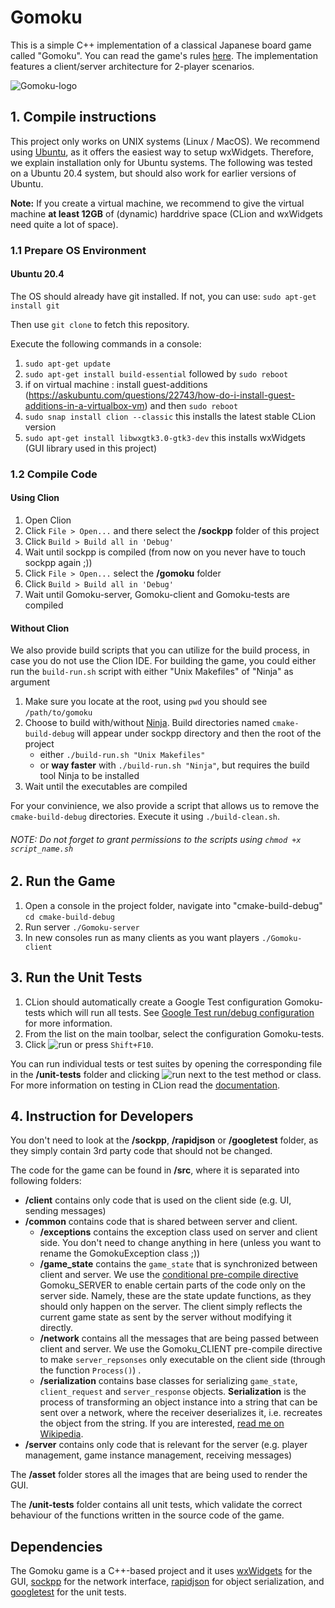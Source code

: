 # Gomoku

This is a simple C++ implementation of a classical Japanese board game called "Gomoku". You can read the game's rules [here](https://www.wikiwand.com/en/Gomoku). The implementation features a client/server architecture for 2-player scenarios.

![Gomoku-logo](./assets/Gomoku_logo.png?raw=true)

## 1. Compile instructions
This project only works on UNIX systems (Linux / MacOS). We recommend using [Ubuntu](https://ubuntu.com/#download), as it offers the easiest way to setup wxWidgets. Therefore, we explain installation only for Ubuntu systems. The following was tested on a Ubuntu 20.4 system, but should also work for earlier versions of Ubuntu.

**Note:** If you create a virtual machine, we recommend to give the virtual machine **at least 12GB** of (dynamic) harddrive space (CLion and wxWidgets need quite a lot of space).

### 1.1 Prepare OS Environment

#### Ubuntu 20.4
The OS should already have git installed. If not, you can use: 
`sudo apt-get install git`

Then use  `git clone` to fetch this repository.

Execute the following commands in a console:
1. `sudo apt-get update`
2. `sudo apt-get install build-essential` followed by `sudo reboot`
3. if on virtual machine : install guest-additions (https://askubuntu.com/questions/22743/how-do-i-install-guest-additions-in-a-virtualbox-vm) and then `sudo reboot`
4. `sudo snap install clion --classic` this installs the latest stable CLion version
5. `sudo apt-get install libwxgtk3.0-gtk3-dev` this installs wxWidgets (GUI library used in this project)


### 1.2 Compile Code

#### Using Clion
1. Open Clion
2. Click `File > Open...` and there select the **/sockpp** folder of this project
3. Click `Build > Build all in 'Debug'`
4. Wait until sockpp is compiled (from now on you never have to touch sockpp again ;))
5. Click `File > Open...` select the **/gomoku** folder
6. Click `Build > Build all in 'Debug'`
7. Wait until Gomoku-server, Gomoku-client and Gomoku-tests are compiled

<!-- TODO: change it into gomoku-server, gomoku-client, gomoku-tests accordingly -->

#### Without Clion
We also provide build scripts that you can utilize for the build process, in case you do not use the Clion IDE. For building the game, you could either run the `build-run.sh` script with either "Unix Makefiles" of "Ninja" as argument

1. Make sure you locate at the root, using `pwd` you should see `/path/to/gomoku`
2. Choose to build with/without [Ninja](https://ninja-build.org/). Build directories named `cmake-build-debug` will appear under sockpp directory and then the root of the project 
    - either `./build-run.sh "Unix Makefiles"`
    - or **way faster** with `./build-run.sh "Ninja"`, but requires the build tool Ninja to be installed
3. Wait until the executables are compiled

For your convinience, we also provide a script that allows us to remove the `cmake-build-debug` directories. Execute it using `./build-clean.sh`.


######  NOTE: Do not forget to grant permissions to the scripts using `chmod +x script_name.sh`




## 2. Run the Game
1. Open a console in the project folder, navigate into "cmake-build-debug" `cd cmake-build-debug`
2. Run server `./Gomoku-server`
3. In new consoles run as many clients as you want players `./Gomoku-client`

## 3. Run the Unit Tests
1. CLion should automatically create a Google Test configuration Gomoku-tests which will run all tests. See [Google Test run/debug configuration﻿](https://www.jetbrains.com/help/clion/creating-google-test-run-debug-configuration-for-test.html#gtest-config) for more information.
2. From the list on the main toolbar, select the configuration Gomoku-tests.
3. Click ![run](https://resources.jetbrains.com/help/img/idea/2021.1/artwork.studio.icons.shell.toolbar.run.svg) or press `Shift+F10`.
   
You can run individual tests or test suites by opening the corresponding file in the **/unit-tests** folder and clicking ![run](https://resources.jetbrains.com/help/img/idea/2021.1/artwork.studio.icons.shell.toolbar.run.svg) next to the test method or class. For more information on testing in CLion read the [documentation](https://www.jetbrains.com/help/clion/performing-tests.html).

## 4. Instruction for Developers
You don't need to look at the **/sockpp**, **/rapidjson** or **/googletest** folder, as they simply contain 3rd party code that should not be changed.

The code for the game can be found in **/src**, where it is separated into following folders:
- **/client** contains only code that is used on the client side (e.g. UI, sending messages)
- **/common** contains code that is shared between server and client.
    - **/exceptions** contains the exception class used on server and client side. You don't need to change anything in here (unless you want to rename the GomokuException class ;))
    - **/game_state** contains the `game_state` that is synchronized between client and server. We use the [conditional pre-compile directive](https://www.cplusplus.com/doc/tutorial/preprocessor/) Gomoku_SERVER to enable certain parts of the code only on the server side. Namely, these are the state update functions, as they should only happen on the server. The client simply reflects the current game state as sent by the server without modifying it directly. 
    - **/network** contains all the messages that are being passed between client and server. We use the Gomoku_CLIENT pre-compile directive to make `server_repsonses` only executable on the client side (through the function `Process()`) .
    - **/serialization** contains base classes for serializing `game_state`, `client_request` and `server_response` objects. **Serialization** is the process of transforming an object instance into a string that can be sent over a network, where the receiver deserializes it, i.e. recreates the object from the string. If you are interested, [read me on Wikipedia](https://en.wikipedia.org/wiki/Serialization).
- **/server** contains only code that is relevant for the server (e.g. player management, game instance management, receiving messages)

The **/asset** folder stores all the images that are being used to render the GUI.

The **/unit-tests** folder contains all unit tests, which validate the correct behaviour of the functions written in the source code of the game. 


## Dependencies

The Gomoku game is a C++-based project and it uses [wxWidgets](https://www.wxwidgets.org/) for the GUI, [sockpp](https://github.com/fpagliughi/sockpp) for the network interface, [rapidjson](https://rapidjson.org/md_doc_tutorial.html) for object serialization, and [googletest](https://github.com/google/googletest) for the unit tests. 

